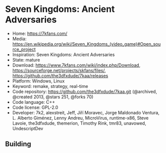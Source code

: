 # Seven Kingdoms: Ancient Adversaries

- Home: https://7kfans.com/
- Media: https://en.wikipedia.org/wiki/Seven_Kingdoms_(video_game)#Open_source_project
- Inspiration: Seven Kingdoms: Ancient Adversaries
- State: mature
- Download: https://www.7kfans.com/wiki/index.php/Download, https://sourceforge.net/projects/skfans/files/, https://github.com/the3dfxdude/7kaa/releases
- Platform: Windows, Linux
- Keyword: remake, strategy, real-time
- Code repository: https://github.com/the3dfxdude/7kaa.git (@archived, @created 2013, @stars 251, @forks 70)
- Code language: C++
- Code license: GPL-2.0
- Developer: 7k2, alexstreit, Jeff, Jiří Moravec, Jorge Maldonado Ventura, L. Alberto Giménez, Lenny Andreu, MicroVirus, runtime-x86, Steve Lavoie, the3dfxdude, themerion, Timothy Rink, tmr83, unavowed, UndescriptDev

## Building

